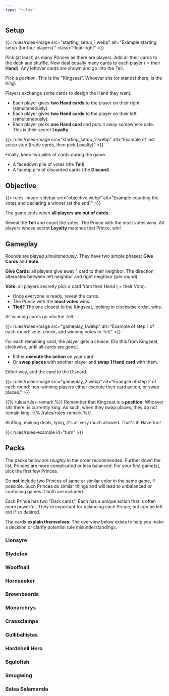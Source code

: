 ```yaml
---
type: "rules"
---
```


## Setup

{{< rules/rules-image src="starting_setup_1.webp" alt="Example starting setup (for four players)." class="float-right" >}}

Pick (at least) as many Princes as there are players. Add all their cards to the deck and shuffle. Now deal equally many cards to each player ( = their **Hand**). Any leftover cards are shown and go into the Tell.

Pick a _position_. This is the "Kingseat". Whoever sits (or stands) there, is the _King_. 

Players exchange some cards to design the Hand they want.

* Each player gives **two Hand cards** to the player on their right (simultaneously).
* Each player gives **two Hand cards** to the player on their left (simultaneously).
* Each player picks **one Hand card** and puts it away somewhere safe. This is their secret **Loyalty**

{{< rules/rules-image src="starting_setup_2.webp" alt="Example of last setup step (trade cards, then pick Loyalty)" >}}

Finally, keep two piles of cards during the game.

* A facedown pile of votes (the **Tell**).
* A faceup pile of discarded cards (the **Discard**)


## Objective

{{< rules-image-sidebar src="objective.webp" alt="Example counting the votes and declaring a winner (at the end)" >}}

The game ends when **all players are out of cards**. 

Reveal the **Tell** and count the votes. The Prince with the most votes wins. All players whose secret **Loyalty** matches that Prince, win!

## Gameplay

Rounds are played _simultaneously_. They have two simple phases: **Give Cards** and **Vote**.

**Give Cards**: all players give away 1 card to their neighbor. The direction alternates between left neighbor and right neighbor (per round).

**Vote:** all players secretly pick a card from their Hand ( = their Vote).

* Once everyone is ready, reveal the cards.
* The Prince with the **most votes** wins.
* **Tied?** The one closest to the Kingseat, looking in clockwise order, wins.

All winning cards go into the Tell.

{{< rules/rules-image src="gameplay_1.webp" alt="Example of step 1 of each round: vote, check, add winning votes to Tell." >}}

For each remaining card, the player gets a choice. (Do this from Kingseat, clockwise, until all cards are gone.)

* Either **execute the action** on your card.
* Or **swap places** with another player and **swap 1 Hand card** with them.

Either way, add the card to the Discard.

{{< rules/rules-image src="gameplay_2.webp" alt="Example of step 2 of each round: non-winning players either execute their card action, or swap places." >}}

{{% rules/rules-remark %}}
Remember that Kingseat is a **position**. Whoever sits there, is currently king. As such, when they swap places, they do not remain king.
{{% /rules/rules-remark %}}

Bluffing, making deals, lying, it's all very much allowed. That's it! Have fun!

{{< rules/rules-example id="turn" >}}


## Packs

The packs below are _roughly_ in the order recommended. Further down the list, Princes are more complicated or less balanced. For your first game(s), pick the first few Princes.

Do **not** include two Princes of same or similar color in the same game, if possible. Such Princes do similar things and will lead to unbalanced or confusing games if both are included.

Each Prince has two "Dark cards". Each has a unique action that is often more powerful. They're important for balancing each Prince, but _can_ be left out if so desired.

The cards **explain themselves**. The overview below exists to help you make a decision or clarify potential rule misunderstandings.

### Lionsyre

<!-- The JavaScript has a function that reads these and inserts the right content automatically (from dictionary.js) -->
<div class="prince-info" data-prince="lionsyre"></div>


### Slydefox

<div class="prince-info" data-prince="slydefox"></div>


### Woolfhall

<div class="prince-info" data-prince="woolfhall"></div>


### Hornseeker

<div class="prince-info" data-prince="hornseeker"></div>


### Brownbeards

<div class="prince-info" data-prince="brownbeards"></div>


### Monarchrys

<div class="prince-info" data-prince="monarchrys"></div>


### Crassclamps

<div class="prince-info" data-prince="crassclamps"></div>


### Gulliballistas

<div class="prince-info" data-prince="gulliballistas"></div>


### Hardshell Hero

<div class="prince-info" data-prince="hardshellHero"></div>


### Squlofish

<div class="prince-info" data-prince="squlofish"></div>


### Smugwing

<div class="prince-info" data-prince="smugwing"></div>


### Salsa Salamanda

<div class="prince-info" data-prince="salsaSalamanda"></div>


